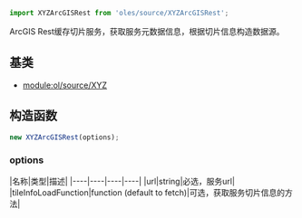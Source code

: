 ``` javascript
import XYZArcGISRest from 'oles/source/XYZArcGISRest';
```

ArcGIS Rest缓存切片服务，获取服务元数据信息，根据切片信息构造数据源。

## 基类

- [module:ol/source/XYZ](https://openlayers.org/en/latest/apidoc/module-ol_source_XYZ-XYZ.html)

## 构造函数

```javascript
new XYZArcGISRest(options);
```
### options

|名称|类型|描述|
|----|----|----|----|
|url|string|必选，服务url|
|tileInfoLoadFunction|function (default to fetch)|可选，获取服务切片信息的方法|